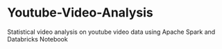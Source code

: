 # Youtube-Video-Analysis
Statistical video analysis on youtube video data using Apache Spark and Databricks Notebook
